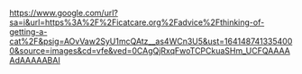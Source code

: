 https://www.google.com/url?sa=i&url=https%3A%2F%2Ficatcare.org%2Fadvice%2Fthinking-of-getting-a-cat%2F&psig=AOvVaw2SyU1mcQAtz__as4WCn3U5&ust=1641487413354000&source=images&cd=vfe&ved=0CAgQjRxqFwoTCPCkuaSHm_UCFQAAAAAdAAAAABAI
